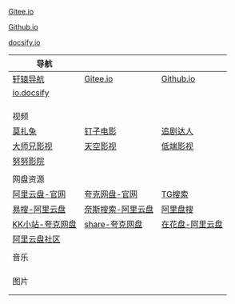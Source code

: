 

[Gitee.io](http://xdd1997.gitee.io)

[Github.io](https://xdd1997.github.io)

[docsify.io](https://xdd1997.github.io/docsify)



| 导航                                                |                                                      |                                               |
| --------------------------------------------------- | ---------------------------------------------------- | --------------------------------------------- |
| [轩辕导航](https://xydh.fun/xdd1997)                | [Gitee.io](http://xdd1997.gitee.io/)                 | [Github.io](https://xdd1997.github.io)        |
| [io.docsify](https://xdd1997.github.io/docsify/#/)  |                                                      |                                               |
|                                                     |                                                      |                                               |
|                                                     |                                                      |                                               |
|                                                     |                                                      |                                               |
| 视频                                                |                                                      |                                               |
| [莫扎兔](https://mozhatu.com/)                      | [钉子电影](http://www.xiangyue.tv/)                  | [追剧达人](http://vipmv.tv/)                  |
| [大师兄影视](https://dsxys.com)                     | [天空影视](https://www.tkys.tv)                      | [低端影视](https://ddys2.me/)                 |
| [努努影院](https://www.nunuyy3.org/)                |                                                      |                                               |
|                                                     |                                                      |                                               |
| 网盘资源                                            |                                                      |                                               |
| [阿里云盘-官网](https://www.aliyundrive.com/drive/) | [夸克网盘-官网](https://pan.quark.cn/list#/list/all) | [TG搜索](https://meow.tg/)                    |
| [易搜-阿里云盘](https://yiso.fun/)                  | [奈斯搜索-阿里云盘](https://www.niceso.fun/)         | [阿里盘搜](https://www.alipansou.com/)        |
| [KK小站-夸克网盘](https://kkxz.vip/)                | [share-夸克网盘](https://share.shuoaini.xyz/)        | [在花盘-阿里云盘](https://www.zaihuapan.com/) |
| [阿里云盘社区](https://yunpan1.24kdh.cn/)           |                                                      |                                               |
|                                                     |                                                      |                                               |
| 音乐                                                |                                                      |                                               |
|                                                     |                                                      |                                               |
|                                                     |                                                      |                                               |
|                                                     |                                                      |                                               |
| 图片                                                |                                                      |                                               |
|                                                     |                                                      |                                               |
|                                                     |                                                      |                                               |
